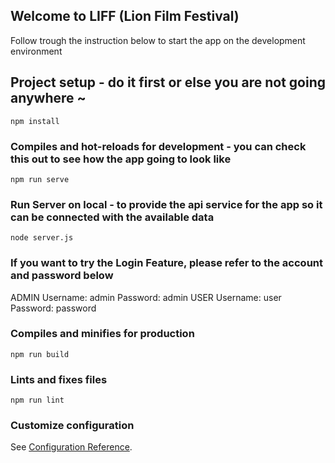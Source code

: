 ## Welcome to LIFF (Lion Film Festival)

Follow trough the instruction below to start the app on the development environment

## Project setup - do it first or else you are not going anywhere ~

```
npm install
```

### Compiles and hot-reloads for development - you can check this out to see how the app going to look like

```
npm run serve
```

### Run Server on local - to provide the api service for the app so it can be connected with the available data

```
node server.js
```

### If you want to try the Login Feature, please refer to the account and password below

ADMIN
Username: admin
Password: admin
USER
Username: user
Password: password

### Compiles and minifies for production

```
npm run build
```

### Lints and fixes files

```
npm run lint
```

### Customize configuration

See [Configuration Reference](https://cli.vuejs.org/config/).
